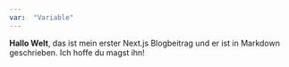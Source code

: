 ```yaml
---
var:  "Variable"
---
```

**Hallo Welt**, das ist mein erster Next.js Blogbeitrag und er ist in Markdown geschrieben.
Ich hoffe du magst ihn! 